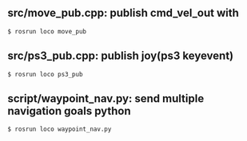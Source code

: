 
## src/move_pub.cpp: publish cmd_vel_out with ## 

```
$ rosrun loco move_pub
```

## src/ps3_pub.cpp: publish joy(ps3 keyevent) ##

```
$ rosrun loco ps3_pub
```

## script/waypoint_nav.py: send multiple navigation goals python ##

```
$ rosrun loco waypoint_nav.py
```
